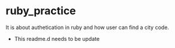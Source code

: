 # ruby_practice
It is about authetication in ruby and how user can  find a city code.
- This readme.d needs to be update
